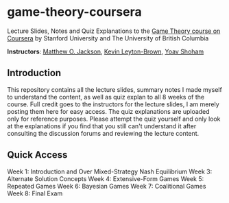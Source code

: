 # game-theory-coursera
Lecture Slides, Notes and Quiz Explanations to the [Game Theory course on Coursera](https://www.coursera.org/learn/game-theory-1) by Stanford University and The University of British Columbia

**Instructors**: [Matthew O. Jackson](https://www.coursera.org/instructor/jacksonm), [Kevin Leyton-Brown](https://www.coursera.org/instructor/kevinlb), [Yoav Shoham](https://www.coursera.org/instructor/~1251)

## Introduction
This repository contains all the lecture slides, summary notes I made myself to understand the content, as well as quiz explan to all 8 weeks of the course. Full credit goes to the instructors for the lecture slides, I am merely posting them here for easy access. 
The quiz explanations are uploaded only for reference purposes. Please attempt the quiz yourself and only look at the explanations if you find that you still can't understand it after consulting the discussion forums and reviewing the lecture content.

## Quick Access
Week 1: Introduction and Over Mixed-Strategy Nash Equilibrium
Week 3: Alternate Solution Concepts
Week 4: Extensive-Form Games
Week 5: Repeated Games
Week 6: Bayesian Games
Week 7: Coalitional Games
Week 8: Final Exam

<!--stackedit_data:
eyJoaXN0b3J5IjpbNTg3NzY0MDA2XX0=
-->